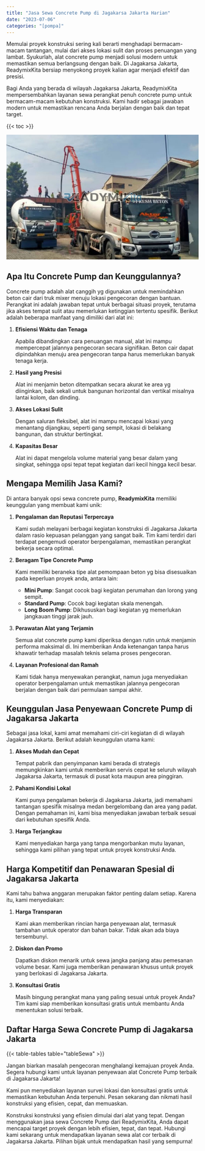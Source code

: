 ```yaml
---
title: "Jasa Sewa Concrete Pump di Jagakarsa Jakarta Harian"
date: "2023-07-06"
categories: "[pompa]"
---
```


Memulai proyek konstruksi sering kali berarti menghadapi bermacam-macam tantangan, mulai dari akses lokasi sulit dan proses penuangan yang lambat. Syukurlah, alat concrete pump menjadi solusi modern untuk memastikan semua berlangsung dengan baik. Di Jagakarsa Jakarta, ReadymixKita bersiap menyokong proyek kalian agar menjadi efektif dan presisi.

Bagi Anda yang berada di wilayah Jagakarsa Jakarta, ReadymixKita mempersembahkan layanan sewa perangkat penuh concrete pump untuk bermacam-macam kebutuhan konstruksi. Kami hadir sebagai jawaban modern untuk memastikan rencana Anda berjalan dengan baik dan tepat target.

{{< toc >}}

![Jasa Sewa Concrete Pump di Jagakarsa Jakarta Harian](/images/pompa/sewa-pompa-20.jpg)

## Apa Itu Concrete Pump dan Keunggulannya?

Concrete pump adalah alat canggih yg digunakan untuk memindahkan beton cair dari truk mixer menuju lokasi pengecoran dengan bantuan. Perangkat ini adalah jawaban tepat untuk berbagai situasi proyek, terutama jika akses tempat sulit atau memerlukan ketinggian tertentu spesifik. Berikut adalah beberapa manfaat yang dimiliki dari alat ini:

1. **Efisiensi Waktu dan Tenaga**

   Apabila dibandingkan cara penuangan manual, alat ini mampu mempercepat jalannya pengecoran secara signifikan. Beton cair dapat dipindahkan menuju area pengecoran tanpa harus memerlukan banyak tenaga kerja.

2. **Hasil yang Presisi**

   Alat ini menjamin beton ditempatkan secara akurat ke area yg diinginkan, baik sekali untuk bangunan horizontal dan vertikal misalnya lantai kolom, dan dinding.

3. **Akses Lokasi Sulit**

   Dengan saluran fleksibel, alat ini mampu mencapai lokasi yang menantang dijangkau, seperti gang sempit, lokasi di belakang bangunan, dan struktur bertingkat.

4. **Kapasitas Besar**

   Alat ini dapat mengelola volume material yang besar dalam yang singkat, sehingga opsi tepat tepat kegiatan dari kecil hingga kecil besar.

## Mengapa Memilih Jasa Kami?

Di antara banyak opsi sewa concrete pump, **ReadymixKita** memiliki keunggulan yang membuat kami unik:

1. **Pengalaman dan Reputasi Terpercaya**

   Kami sudah melayani berbagai kegiatan konstruksi di Jagakarsa Jakarta dalam rasio kepuasan pelanggan yang sangat baik. Tim kami terdiri dari terdapat pengemudi operator berpengalaman, memastikan perangkat bekerja secara optimal.

2. **Beragam Tipe Concrete Pump**

   Kami memiliki beraneka tipe alat pemompaan beton yg bisa disesuaikan pada keperluan proyek anda, antara lain:
   - **Mini Pump**: Sangat cocok bagi kegiatan perumahan dan lorong yang sempit.
   - **Standard Pump**: Cocok bagi kegiatan skala menengah.
   - **Long Boom Pump**: Dikhususkan bagi kegiatan yg memerlukan jangkauan tinggi jarak jauh.

3. **Perawatan Alat yang Terjamin**

   Semua alat concrete pump kami diperiksa dengan rutin untuk menjamin performa maksimal di. Ini memberikan Anda ketenangan tanpa harus khawatir terhadap masalah teknis selama proses pengecoran.

4. **Layanan Profesional dan Ramah**

   Kami tidak hanya menyewakan perangkat, namun juga menyediakan operator berpengalaman untuk memastikan jalannya pengecoran berjalan dengan baik dari permulaan sampai akhir.

## Keunggulan Jasa Penyewaan Concrete Pump di Jagakarsa Jakarta

Sebagai jasa lokal, kami amat memahami ciri-ciri kegiatan di di wilayah Jagakarsa Jakarta. Berikut adalah keunggulan utama kami:

1. **Akses Mudah dan Cepat**

   Tempat pabrik dan penyimpanan kami berada di strategis memungkinkan kami untuk memberikan servis cepat ke seluruh wilayah Jagakarsa Jakarta, termasuk di pusat kota maupun area pinggiran.

2. **Pahami Kondisi Lokal**

   Kami punya pengalaman bekerja di Jagakarsa Jakarta, jadi memahami tantangan spesifik misalnya medan bergelombang dan area yang padat. Dengan pemahaman ini, kami bisa menyediakan jawaban terbaik sesuai dari kebutuhan spesifik Anda.

3. **Harga Terjangkau**

   Kami menyediakan harga yang tanpa mengorbankan mutu layanan, sehingga kami pilihan yang tepat untuk proyek konstruksi Anda.

## Harga Kompetitif dan Penawaran Spesial di Jagakarsa Jakarta

Kami tahu bahwa anggaran merupakan faktor penting dalam setiap. Karena itu, kami menyediakan:

1. **Harga Transparan**

   Kami akan memberikan rincian harga penyewaan alat, termasuk tambahan untuk operator dan bahan bakar. Tidak akan ada biaya tersembunyi.

2. **Diskon dan Promo**

   Dapatkan diskon menarik untuk sewa jangka panjang atau pemesanan volume besar. Kami juga memberikan penawaran khusus untuk proyek yang berlokasi di Jagakarsa Jakarta.

3. **Konsultasi Gratis**

   Masih bingung perangkat mana yang paling sesuai untuk proyek Anda? Tim kami siap memberikan konsultasi gratis untuk membantu Anda menentukan solusi terbaik.

## Daftar Harga Sewa Concrete Pump di Jagakarsa Jakarta

{{< table-tables table="tableSewa" >}}

Jangan biarkan masalah pengecoran menghalangi kemajuan proyek Anda. Segera hubungi kami untuk layanan penyewaan alat Concrete Pump terbaik di Jagakarsa Jakarta!

Kami pun menyediakan layanan survei lokasi dan konsultasi gratis untuk memastikan kebutuhan Anda terpenuhi. Pesan sekarang dan nikmati hasil konstruksi yang efisien, cepat, dan memuaskan.

Konstruksi konstruksi yang efisien dimulai dari alat yang tepat. Dengan menggunakan jasa sewa Concrete Pump dari ReadymixKita, Anda dapat mencapai target proyek dengan lebih efisien, tepat, dan tepat. Hubungi kami sekarang untuk mendapatkan layanan sewa alat cor terbaik di Jagakarsa Jakarta. Pilihan bijak untuk mendapatkan hasil yang sempurna!